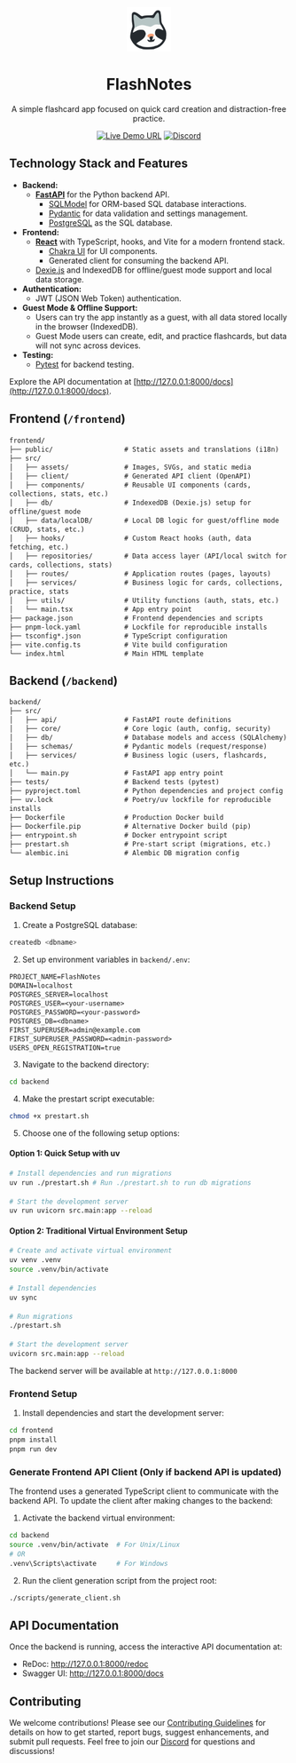 <p align="center">
<img src="frontend/src/assets/Logo.svg" alt="FlashNotes Logo" width="80" height="80"/>
</p>

<h1 align="center">FlashNotes</h1>
<p align="center">A simple flashcard app focused on quick card creation and distraction-free practice.</p>
<p align="center">
 <a href="https://flash-notes.com" target="_blank"><img src="https://img.shields.io/badge/-flash--notes.com-2D3748" alt="Live Demo URL"></a>
 <a href="https://discord.gg/CDPHbQ3Ct5" target="_blank"><img src="https://img.shields.io/static/v1?label=Join%20our&message=Discord&color=blue&logo=Discord" alt="Discord"></a>
</p>

## Technology Stack and Features

- **Backend:**
    - [**FastAPI**](https://fastapi.tiangolo.com) for the Python backend API.
        - [SQLModel](https://sqlmodel.tiangolo.com) for ORM-based SQL database interactions.
        - [Pydantic](https://docs.pydantic.dev) for data validation and settings management.
        - [PostgreSQL](https://www.postgresql.org) as the SQL database.
- **Frontend:**
    - [**React**](https://react.dev) with TypeScript, hooks, and Vite for a modern frontend stack.
        - [Chakra UI](https://chakra-ui.com) for UI components.
        - Generated client for consuming the backend API.
    - [Dexie.js](https://dexie.org/) and IndexedDB for offline/guest mode support and local data storage.
- **Authentication:**
    - JWT (JSON Web Token) authentication.
- **Guest Mode & Offline Support:**
    - Users can try the app instantly as a guest, with all data stored locally in the browser (IndexedDB).
    - Guest Mode users can create, edit, and practice flashcards, but data will not sync across devices.
- **Testing:**
    - [Pytest](https://pytest.org) for backend testing.

Explore the API documentation at [http://127.0.0.1:8000/docs](http://127.0.0.1:8000/docs).

## Frontend (`/frontend`)

```plaintext
frontend/
├── public/                  # Static assets and translations (i18n)
├── src/
│   ├── assets/              # Images, SVGs, and static media
│   ├── client/              # Generated API client (OpenAPI)
│   ├── components/          # Reusable UI components (cards, collections, stats, etc.)
│   ├── db/                  # IndexedDB (Dexie.js) setup for offline/guest mode
│   ├── data/localDB/        # Local DB logic for guest/offline mode (CRUD, stats, etc.)
│   ├── hooks/               # Custom React hooks (auth, data fetching, etc.)
│   ├── repositories/        # Data access layer (API/local switch for cards, collections, stats)
│   ├── routes/              # Application routes (pages, layouts)
│   ├── services/            # Business logic for cards, collections, practice, stats
│   ├── utils/               # Utility functions (auth, stats, etc.)
│   └── main.tsx             # App entry point
├── package.json             # Frontend dependencies and scripts
├── pnpm-lock.yaml           # Lockfile for reproducible installs
├── tsconfig*.json           # TypeScript configuration
├── vite.config.ts           # Vite build configuration
└── index.html               # Main HTML template
```

## Backend (`/backend`)

```plaintext
backend/
├── src/
│   ├── api/                 # FastAPI route definitions
│   ├── core/                # Core logic (auth, config, security)
│   ├── db/                  # Database models and access (SQLAlchemy)
│   ├── schemas/             # Pydantic models (request/response)
│   ├── services/            # Business logic (users, flashcards, etc.)
│   └── main.py              # FastAPI app entry point
├── tests/                   # Backend tests (pytest)
├── pyproject.toml           # Python dependencies and project config
├── uv.lock                  # Poetry/uv lockfile for reproducible installs
├── Dockerfile               # Production Docker build
├── Dockerfile.pip           # Alternative Docker build (pip)
├── entrypoint.sh            # Docker entrypoint script
├── prestart.sh              # Pre-start script (migrations, etc.)
└── alembic.ini              # Alembic DB migration config
```

## Setup Instructions

### Backend Setup

1. Create a PostgreSQL database:
```bash
createdb <dbname>
```

2. Set up environment variables in `backend/.env`:
```env
PROJECT_NAME=FlashNotes
DOMAIN=localhost
POSTGRES_SERVER=localhost
POSTGRES_USER=<your-username>
POSTGRES_PASSWORD=<your-password>
POSTGRES_DB=<dbname>
FIRST_SUPERUSER=admin@example.com
FIRST_SUPERUSER_PASSWORD=<admin-password>
USERS_OPEN_REGISTRATION=true
```

3. Navigate to the backend directory:
```bash
cd backend
```

4. Make the prestart script executable:
```bash
chmod +x prestart.sh
```

5. Choose one of the following setup options:

#### Option 1: Quick Setup with uv
```bash
# Install dependencies and run migrations
uv run ./prestart.sh # Run ./prestart.sh to run db migrations

# Start the development server
uv run uvicorn src.main:app --reload
```

#### Option 2: Traditional Virtual Environment Setup
```bash
# Create and activate virtual environment
uv venv .venv
source .venv/bin/activate

# Install dependencies
uv sync

# Run migrations
./prestart.sh

# Start the development server
uvicorn src.main:app --reload
```

The backend server will be available at `http://127.0.0.1:8000`

### Frontend Setup

1. Install dependencies and start the development server:
```bash
cd frontend
pnpm install
pnpm run dev
```

### Generate Frontend API Client (Only if backend API is updated)

The frontend uses a generated TypeScript client to communicate with the backend API. To update the client after making changes to the backend:

1. Activate the backend virtual environment:
```bash
cd backend
source .venv/bin/activate  # For Unix/Linux
# OR
.venv\Scripts\activate     # For Windows
```

2. Run the client generation script from the project root:
```bash
./scripts/generate_client.sh
```

## API Documentation
Once the backend is running, access the interactive API documentation at:
- ReDoc: http://127.0.0.1:8000/redoc
- Swagger UI: http://127.0.0.1:8000/docs

## Contributing

We welcome contributions! Please see our [Contributing Guidelines](CONTRIBUTING.md) for details on how to get started, report bugs, suggest enhancements, and submit pull requests. Feel free to join our [Discord](https://discord.gg/CDPHbQ3Ct5) for questions and discussions!

